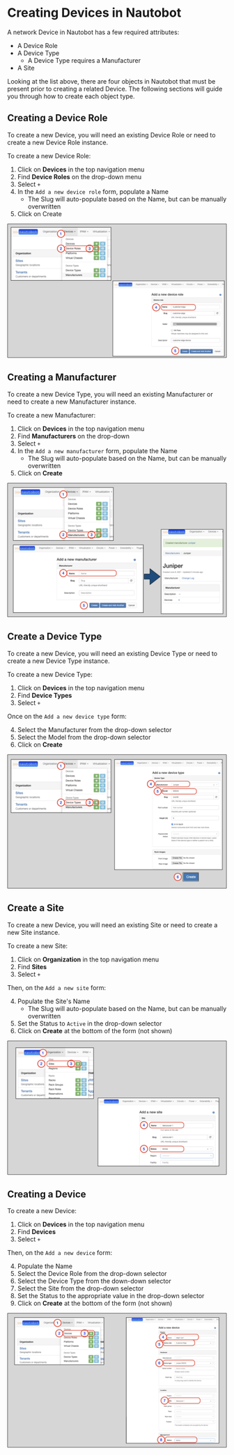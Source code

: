 # Creating Devices in Nautobot

A network Device in Nautobot has a few required attributes:

* A Device Role
* A Device Type
  * A Device Type requires a Manufacturer
* A Site

Looking at the list above, there are four objects in Nautobot that must be present prior to creating a related Device.
The following sections will guide you through how to create each object type.

## Creating a Device Role

To create a new Device, you will need an existing Device Role or need to create a new Device Role instance.

To create a new Device Role:

1. Click on **Devices** in the top navigation menu
2. Find **Device Roles** on the drop-down menu
3. Select `+`
4. In the `Add a new device role` form, populate a Name
    * The Slug will auto-populate based on the Name, but can be manually overwritten
5. Click on Create    

![](../images/getting-started-nautobot-ui/3-create%20role.png)

## Creating a Manufacturer

To create a new Device Type, you will need an existing Manufacturer or need to create a new Manufacturer instance.

To create a new Manufacturer:

1. Click on **Devices** in the top navigation menu
2. Find **Manufacturers** on the drop-down
3. Select `+`
4. In the `Add a new manufacturer` form, populate the Name
     * The Slug will auto-populate based on the Name, but can be manually overwritten
5. Click on **Create**

![](../images/getting-started-nautobot-ui/2-create%20manufacturer.png)

## Create a Device Type

To create a new Device, you will need an existing Device Type or need to create a new Device Type instance.

To create a new Device Type:

1. Click on **Devices** in the top navigation menu
2. Find **Device Types**
3. Select `+` 
   
Once on the `Add a new device type` form:

4. Select the Manufacturer from the drop-down selector
5. Select the Model from the drop-down selector
6. Click on **Create**

![](../images/getting-started-nautobot-ui/4-create%20device%20type.png)

## Create a Site

To create a new Device, you will need an existing Site or need to create a new Site instance.

To create a new Site:

1. Click on **Organization** in the top navigation menu
2. Find **Sites**
3. Select `+`

Then, on the `Add a new site` form:

4. Populate the Site's Name
    * The Slug will auto-populate based on the Name, but can be manually overwritten
5. Set the Status to `Active` in the drop-down selector
6. Click on **Create** at the bottom of the form (not shown)

![](../images/getting-started-nautobot-ui/1-create-site.png)

## Creating a Device

To create a new Device:

1. Click on **Devices** in the top navigation menu
2. Find **Devices**
3. Select `+`

Then, on the `Add a new device` form:

4. Populate the Name
5. Select the Device Role from the drop-down selector
6. Select the Device Type from the down-down selector
7. Select the Site from the drop-down selector
8. Set the Status to the appropriate value in the drop-down selector
9. Click on **Create** at the bottom of the form (not shown)

![](../images/getting-started-nautobot-ui/5-create%20device.png)